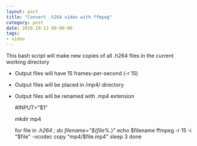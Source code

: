 ```yaml
---
layout: post
title: "Convert .h264 video with ffmpeg"
category: post
date: 2016-10-13 00:00:00
tags:
- video
---
```


This bash script will make new copies of all .h264 files in the current working directory

 - Output files will have 15 frames-per-second (-r 15)
 - Output files will be placed in /mp4/ directory
 - Output files will be renamed with .mp4 extension
 

    #INPUT="$1"
    
    mkdir mp4
    
    for file in *.h264 ; do
        filename="${file%.*}"
        echo $filename
        ffmpeg -r 15 -i "$file" -vcodec copy "mp4/$file.mp4"
        sleep 3
    done

